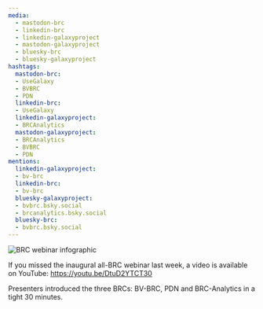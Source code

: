 ```yaml
---
media:
  - mastodon-brc
  - linkedin-brc
  - linkedin-galaxyproject
  - mastodon-galaxyproject
  - bluesky-brc
  - bluesky-galaxyproject
hashtags:
  mastodon-brc:
  - UseGalaxy
  - BVBRC
  - PDN
  linkedin-brc:
  - UseGalaxy
  linkedin-galaxyproject:
  - BRCAnalytics
  mastodon-galaxyproject:
  - BRCAnalytics
  - BVBRC
  - PDN
mentions:
  linkedin-galaxyproject:
  - bv-brc
  linkedin-brc:
  - bv-brc
  bluesky-galaxyproject:
  - bvbrc.bsky.social
  - brcanalytics.bsky.social
  bluesky-brc:
  - bvbrc.bsky.social
---
```

![BRC webinar infographic](https://galaxyproject.org/images/brc_webinar_banner.png)

If you missed the inaugural all-BRC webinar last week, a video is available on YouTube: https://youtu.be/DtuD2YTCT30

Presenters introduced the three BRCs: BV-BRC, PDN and BRC-Analytics in a tight 30 minutes.

